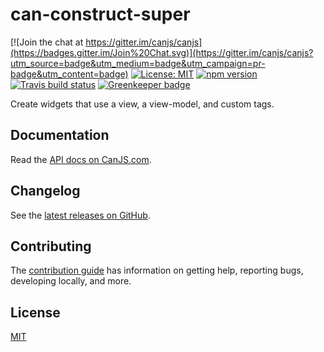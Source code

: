 # can-construct-super

[![Join the chat at https://gitter.im/canjs/canjs](https://badges.gitter.im/Join%20Chat.svg)](https://gitter.im/canjs/canjs?utm_source=badge&utm_medium=badge&utm_campaign=pr-badge&utm_content=badge)
[![License: MIT](https://img.shields.io/badge/License-MIT-blue.svg)](https://github.com/canjs/can-construct-super/blob/master/LICENSE.md)
[![npm version](https://badge.fury.io/js/can-construct-super.svg)](https://www.npmjs.com/package/can-construct-super)
[![Travis build status](https://travis-ci.org/canjs/can-construct-super.svg?branch=master)](https://travis-ci.org/canjs/can-construct-super)
[![Greenkeeper badge](https://badges.greenkeeper.io/canjs/can-construct-super.svg)](https://greenkeeper.io/)

Create widgets that use a view, a view-model, and custom tags.

## Documentation

Read the [API docs on CanJS.com](https://canjs.com/doc/can-construct-super.html).

## Changelog

See the [latest releases on GitHub](https://github.com/canjs/can-construct-super/releases).

## Contributing

The [contribution guide](https://github.com/canjs/can-construct-super/blob/master/CONTRIBUTING.md) has information on getting help, reporting bugs, developing locally, and more.

## License

[MIT](https://github.com/canjs/can-construct-super/blob/master/LICENSE.md)
